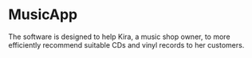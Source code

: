 # MusicApp
The software is designed to help Kira, a music shop owner, to more efficiently recommend suitable CDs and vinyl records to her customers.
